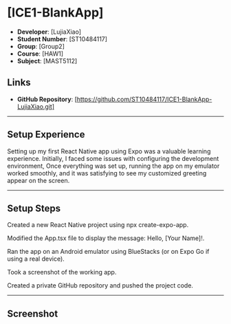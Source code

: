 # [ICE1-BlankApp]
- **Developer**: [LujiaXiao]
- **Student Number**: [ST10484117]
- **Group**: [Group2]
- **Course**: [HAW1]
- **Subject**: [MAST5112]

## Links
- **GitHub Repository**: [https://github.com/ST10484117/ICE1-BlankApp-LujiaXiao.git]

---


## Setup Experience
Setting up my first React Native app using Expo was a valuable learning experience. Initially, I faced some issues with configuring the development environment, Once everything was set up, running the app on my emulator worked smoothly, and it was satisfying to see my customized greeting appear on the screen.

---

## Setup Steps
Created a new React Native project using npx create-expo-app.

Modified the App.tsx file to display the message: Hello, [Your Name]!.

Ran the app on an Android emulator using BlueStacks (or on Expo Go if using a real device).

Took a screenshot of the working app.

Created a private GitHub repository and pushed the project code.

---

## Screenshot
